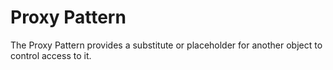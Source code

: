 # Proxy Pattern

The Proxy Pattern provides a substitute or placeholder for another object to control access to it.
